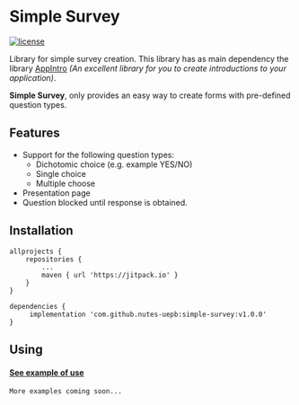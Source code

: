 # Simple Survey
[![license](https://img.shields.io/github/license/mashape/apistatus.svg)](https://opensource.org/licenses/MIT)

Library for simple survey creation.
This library has as main dependency the library [AppIntro](https://github.com/AppIntro/AppIntro) _(An excellent library for you to create introductions to your application)_.

**Simple Survey**, only provides an easy way to create forms with pre-defined question types.

## Features
- Support for the following question types:
	- Dichotomic choice (e.g. example YES/NO)
	- Single choice
	- Multiple choose
- Presentation page
- Question blocked until response is obtained.

## Installation
```
allprojects {
	repositories {
		...
		maven { url 'https://jitpack.io' }
	}
}
```

```
dependencies {
	 implementation 'com.github.nutes-uepb:simple-survey:v1.0.0'
}
```

## Using

#### [See example of use](https://github.com/nutes-uepb/simple-survey/blob/master/app/src/main/java/br/edu/uepb/nutes/simplesurvey/SimpleSurvey1.java)

`More examples coming soon...`


